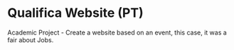# Qualifica Website (PT)
Academic Project - Create a website based on an event, this case, it was a fair about Jobs. 
